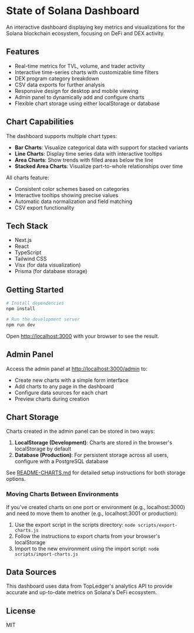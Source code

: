 # State of Solana Dashboard

An interactive dashboard displaying key metrics and visualizations for the Solana blockchain ecosystem, focusing on DeFi and DEX activity.

## Features

- Real-time metrics for TVL, volume, and trader activity
- Interactive time-series charts with customizable time filters
- DEX program category breakdown
- CSV data exports for further analysis
- Responsive design for desktop and mobile viewing
- Admin panel to dynamically add and configure charts
- Flexible chart storage using either localStorage or database

## Chart Capabilities

The dashboard supports multiple chart types:

- **Bar Charts**: Visualize categorical data with support for stacked variants
- **Line Charts**: Display time series data with interactive tooltips
- **Area Charts**: Show trends with filled areas below the line
- **Stacked Area Charts**: Visualize part-to-whole relationships over time

All charts feature:
- Consistent color schemes based on categories
- Interactive tooltips showing precise values
- Automatic data normalization and field matching
- CSV export functionality

## Tech Stack

- Next.js
- React
- TypeScript
- Tailwind CSS
- Visx (for data visualization)
- Prisma (for database storage)

## Getting Started

```bash
# Install dependencies
npm install

# Run the development server
npm run dev
```

Open [http://localhost:3000](http://localhost:3000) with your browser to see the result.

## Admin Panel

Access the admin panel at [http://localhost:3000/admin](http://localhost:3000/admin) to:

- Create new charts with a simple form interface
- Add charts to any page in the dashboard
- Configure data sources for each chart
- Preview charts during creation

## Chart Storage

Charts created in the admin panel can be stored in two ways:

1. **LocalStorage (Development)**: Charts are stored in the browser's localStorage by default
2. **Database (Production)**: For persistent storage across all users, configure with a PostgreSQL database

See [README-CHARTS.md](README-CHARTS.md) for detailed setup instructions for both storage options.

### Moving Charts Between Environments

If you've created charts on one port or environment (e.g., localhost:3000) and need to move them to another (e.g., localhost:3001 or production):

1. Use the export script in the scripts directory: `node scripts/export-charts.js`
2. Follow the instructions to export charts from your browser's localStorage
3. Import to the new environment using the import script: `node scripts/import-charts.js`

## Data Sources

This dashboard uses data from TopLedger's analytics API to provide accurate and up-to-date metrics on Solana's DeFi ecosystem.

## License

MIT

